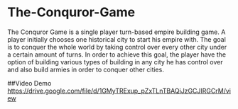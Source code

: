 # The-Conquror-Game
The Conquror Game is a single player turn-based empire building game. A player initially chooses one historical city to start his empire with. The goal is to conquer the whole world by taking control over every other city under a certain amount of turns. In order to achieve this goal, the player have the option of building various types of building in any city he has control over and also build armies in order to conquer other cities.

##Video Demo
https://drive.google.com/file/d/1GMyTRExup_pZxTLnTBAQiJzGCJIRGCrM/view
